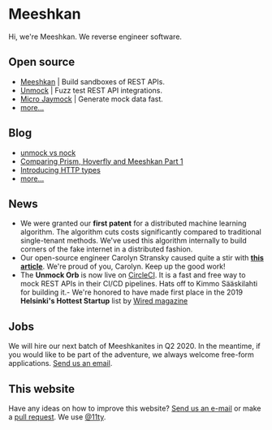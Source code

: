# Meeshkan

Hi, we're Meeshkan.  We reverse engineer software.

## Open source

- [Meeshkan](https://github.com/meeshkan/meeshkan) | Build sandboxes of REST APIs.
- [Unmock](https://github.com/meeshkan/unmock) | Fuzz test REST API integrations.
- [Micro Jaymock](https://github.com/meeshkan/micro-jaymock) | Generate mock data fast.
- [more...](https://github.com/meeshkan)

## Blog

- [unmock vs nock](/blog/2020-02-08-unmock-vs-nock/)
- [Comparing Prism, Hoverfly and Meeshkan Part 1](/blog/2020-02-18-comparing-prism-hoverfly-and-meeshkan-part-1)
- [Introducing HTTP types](/blog/2020-02-18-introducing-http-types)
- [more...](/blog)

## News

- We were granted our **first patent** for a distributed machine learning algorithm. The algorithm cuts costs significantly compared to traditional single-tenant methods. We've used this algorithm internally to build corners of the fake internet in a distributed fashion.</li>
- Our open-source engineer Carolyn Stransky caused quite a stir with [**this article**](https://dev.to/meeshkan/how-to-remove-condescending-language-from-documentation-4a5p). We're proud of you, Carolyn. Keep up the good work!
- The **Unmock Orb** is now live on [CircleCI](https://circleci.com/orbs/registry/orb/unmock/unmock). It is a fast and free way to mock REST APIs in their CI/CD pipelines. Hats off to Kimmo Sääskilahti for building it.- We're honored to have made first place in the 2019 **Helsinki's Hottest Startup** list by [Wired magazine](https://www.wired.co.uk/article/best-startups-in-helsinki-2019)

## Jobs

We will hire our next batch of Meeshkanites in Q2 2020. In the meantime, if you would like to be part of the adventure, we always welcome free-form applications. [Send us an email](mailto:jobs@meeshkan.com).

## This website

Have any ideas on how to improve this website?  [Send us an e-mail](mailto:webmaster@meeshkan.com) or make a [pull request](https://github.com/meeshkan/worlds-greatest-website). We use [@11ty](https://github.com/11ty/eleventy).